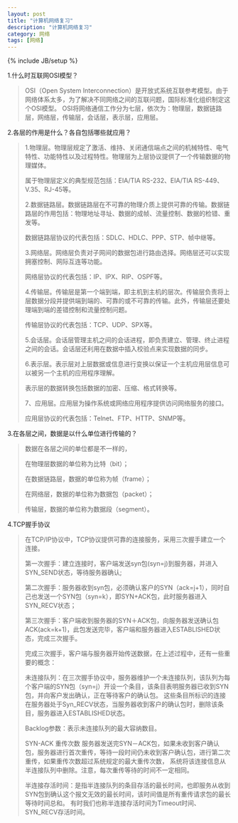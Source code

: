 ```yaml
---
layout: post
title: "计算机网络复习"
description: "计算机网络复习"
category: 网络
tags: [网络]
---
```

{% include JB/setup %}

1.什么时互联网OSI模型？

> OSI（Open System Interconnection）是开放式系统互联参考模型。由于网络体系太多，为了解决不同网络之间的互联问题，国际标准化组织制定这个OSI模型。
> OSI将网络通信工作分为七层，依次为：物理层，数据链路层，网络层，传输层，会话层，表示层，应用层。

2.各层的作用是什么？各自包括哪些就应用？

> 1.物理层。物理层规定了激活、维持、关闭通信端点之间的机械特性、电气特性、功能特性以及过程特性。物理层为上层协议提供了一个传输数据的物理媒体。   
> 
> 属于物理层定义的典型规范包括：EIA/TIA RS-232、EIA/TIA RS-449、V.35、RJ-45等。   
> 
> 2.数据链路层。数据链路层在不可靠的物理介质上提供可靠的传输。数据链路层的作用包括：物理地址寻址、数据的成帧、流量控制、数据的检错、重发等。   
> 
> 数据链路层协议的代表包括：SDLC、HDLC、PPP、STP、帧中继等。   
> 
> 3.网络层。网络层负责对子网间的数据包进行路由选择。网络层还可以实现拥塞控制、网际互连等功能。   
> 
> 网络层协议的代表包括：IP、IPX、RIP、OSPF等。   
> 
> 4.传输层。传输层是第一个端到端，即主机到主机的层次。传输层负责将上层数据分段并提供端到端的、可靠的或不可靠的传输。此外，传输层还要处理端到端的差错控制和流量控制问题。   
> 
> 传输层协议的代表包括：TCP、UDP、SPX等。   
> 
> 5.会话层。会话层管理主机之间的会话进程，即负责建立、管理、终止进程之间的会话。会话层还利用在数据中插入校验点来实现数据的同步。   
> 
> 6.表示层。表示层对上层数据或信息进行变换以保证一个主机应用层信息可以被另一个主机的应用程序理解。
> 
> 表示层的数据转换包括数据的加密、压缩、格式转换等。   
> 
> 7、应用层。应用层为操作系统或网络应用程序提供访问网络服务的接口。   
> 
> 应用层协议的代表包括：Telnet、FTP、HTTP、SNMP等。 


3.在各层之间，数据是以什么单位进行传输的？

> 数据在各层之间的单位都是不一样的，
> 
> 在物理层数据的单位称为比特（bit）；
> 
> 在数据链路层，数据的单位称为帧（frame）； 
> 
> 在网络层，数据的单位称为数据包（packet）；
> 
> 传输层，数据的单位称为数据段（segment）。


 4.TCP握手协议 

> 在TCP/IP协议中，TCP协议提供可靠的连接服务，采用三次握手建立一个连接。
>   
> 第一次握手：建立连接时，客户端发送syn包(syn=j)到服务器，并进入SYN_SEND状态，等待服务器确认;
> 
> 第二次握手：服务器收到syn包，必须确认客户的SYN（ack=j+1），同时自己也发送一个SYN包（syn=k），即SYN+ACK包，此时服务器进入SYN_RECV状态； 
> 
> 第三次握手：客户端收到服务器的SYN＋ACK包，向服务器发送确认包ACK(ack=k+1)，此包发送完毕，客户端和服务器进入ESTABLISHED状态，完成三次握手。 
> 
> 完成三次握手，客户端与服务器开始传送数据，在上述过程中，还有一些重要的概念：  
> 
> 未连接队列：在三次握手协议中，服务器维护一个未连接队列，该队列为每个客户端的SYN包（syn=j）开设一个条目，该条目表明服务器已收到SYN包，并向客户发出确认，正在等待客户的确认包。 这些条目所标识的连接在服务器处于Syn_RECV状态，当服务器收到客户的确认包时，删除该条目，服务器进入ESTABLISHED状态。  
> 
> Backlog参数：表示未连接队列的最大容纳数目。  
> 
> SYN-ACK 重传次数 服务器发送完SYN－ACK包，如果未收到客户确认包，服务器进行首次重传，等待一段时间仍未收到客户确认包，进行第二次重传，如果重传次数超过系统规定的最大重传次数， 系统将该连接信息从半连接队列中删除。注意，每次重传等待的时间不一定相同。  
> 
> 半连接存活时间：是指半连接队列的条目存活的最长时间，也即服务从收到SYN包到确认这个报文无效的最长时间，该时间值是所有重传请求包的最长等待时间总和。 有时我们也称半连接存活时间为Timeout时间、SYN_RECV存活时间。